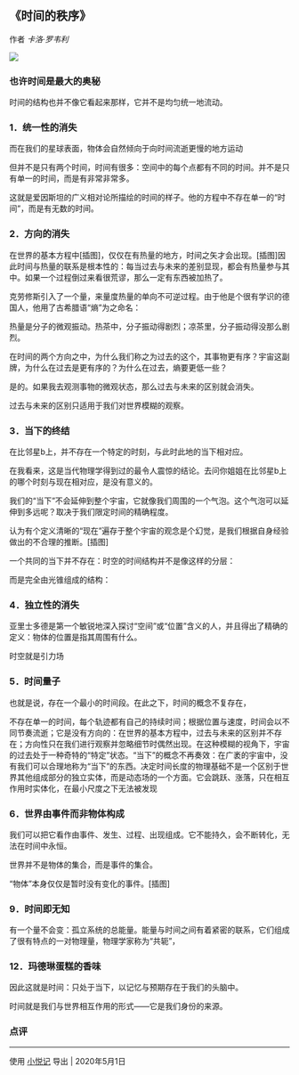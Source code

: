 
## 《时间的秩序》
作者 *卡洛·罗韦利*

![](https://wfqqreader-1252317822.image.myqcloud.com/cover/653/26026653/t6_26026653.jpg)

### 也许时间是最大的奥秘

时间的结构也并不像它看起来那样，它并不是均匀统一地流动。

### 1．统一性的消失

而在我们的星球表面，物体会自然倾向于向时间流逝更慢的地方运动

但并不是只有两个时间，时间有很多：空间中的每个点都有不同的时间。并不是只有单一的时间，而是有非常非常多。

这就是爱因斯坦的广义相对论所描绘的时间的样子。他的方程中不存在单一的“时间”，而是有无数的时间。

### 2．方向的消失

在世界的基本方程中[插图]，仅仅在有热量的地方，时间之矢才会出现。[插图]因此时间与热量的联系是根本性的：每当过去与未来的差别显现，都会有热量参与其中。如果一个过程倒过来看很荒谬，那么一定有东西被加热了。

克劳修斯引入了一个量，来量度热量的单向不可逆过程。由于他是个很有学识的德国人，他用了古希腊语“熵”为之命名：

热量是分子的微观振动。热茶中，分子振动得剧烈；凉茶里，分子振动得没那么剧烈。

在时间的两个方向之中，为什么我们称之为过去的这个，其事物更有序？宇宙这副牌，为什么在过去是更有序的？为什么在过去，熵要更低一些？

是的。如果我去观测事物的微观状态，那么过去与未来的区别就会消失。

过去与未来的区别只适用于我们对世界模糊的观察。

### 3．当下的终结

在比邻星b上，并不存在一个特定的时刻，与此时此地的当下相对应。

在我看来，这是当代物理学得到过的最令人震惊的结论。去问你姐姐在比邻星b上的哪个时刻与现在相对应，是没有意义的。

我们的“当下”不会延伸到整个宇宙，它就像我们周围的一个气泡。这个气泡可以延伸到多远呢？取决于我们限定时间的精确程度。

认为有个定义清晰的“现在”遍存于整个宇宙的观念是个幻觉，是我们根据自身经验做出的不合理的推断。[插图]

一个共同的当下并不存在：时空的时间结构并不是像这样的分层：

而是完全由光锥组成的结构：

### 4．独立性的消失

亚里士多德是第一个敏锐地深入探讨“空间”或“位置”含义的人，并且得出了精确的定义：物体的位置是指其周围有什么。

时空就是引力场

### 5．时间量子

也就是说，存在一个最小的时间段。在此之下，时间的概念不复存在，

不存在单一的时间，每个轨迹都有自己的持续时间；根据位置与速度，时间会以不同节奏流逝；它是没有方向的：在世界的基本方程中，过去与未来的区别并不存在；方向性只在我们进行观察并忽略细节时偶然出现。在这种模糊的视角下，宇宙的过去处于一种奇特的“特定”状态。“当下”的概念不再奏效：在广袤的宇宙中，没有我们可以合理地称为“当下”的东西。决定时间长度的物理基础不是一个区别于世界其他组成部分的独立实体，而是动态场的一个方面。它会跳跃、涨落，只在相互作用时实体化，在最小尺度之下无法被发现

### 6．世界由事件而非物体构成

我们可以把它看作由事件、发生、过程、出现组成。它不能持久，会不断转化，无法在时间中永恒。

世界并不是物体的集合，而是事件的集合。

“物体”本身仅仅是暂时没有变化的事件。[插图]

### 9．时间即无知

有一个量不会变：孤立系统的总能量。能量与时间之间有着紧密的联系，它们组成了很有特点的一对物理量，物理学家称为“共轭”，

### 12．玛德琳蛋糕的香味

因此这就是时间：只处于当下，以记忆与预期存在于我们的头脑中。

时间就是我们与世界相互作用的形式——它是我们身份的来源。

### 点评
 

---
使用  [小悦记](http://www.chengxiangqian.com/xiaoyueji)  导出 | 2020年5月1日 